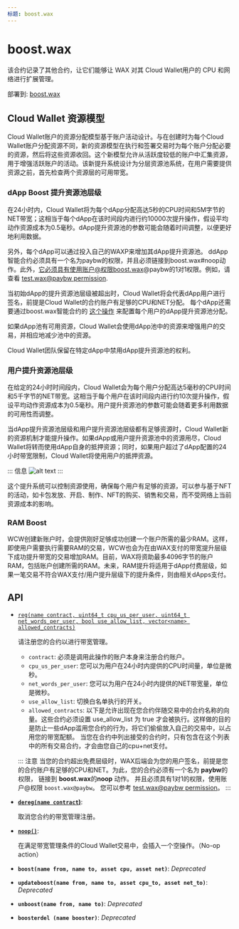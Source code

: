```yaml
---
标题: boost.wax
---
```


# boost.wax

该合约记录了其他合约，让它们能够让 WAX 对其 Cloud Wallet用户的 CPU 和网络进行扩展管理。 

部署到: [boost.wax](https://wax.bloks.io/account/boost.wax)


## Cloud Wallet  资源模型

Cloud Wallet账户的资源分配模型基于账户活动设计。与在创建时为每个Cloud Wallet账户分配资源不同，新的资源模型在执行和签署交易时为每个账户分配必要的资源，然后将这些资源收回。这个新模型允许从活跃度较低的账户中汇集资源，用于增强活跃账户的活动。该新提升系统设计为分层资源池系统，在用户需要提供资源之前，首先检查两个资源层的可用带宽。

### dApp Boost 提升资源池层级

在24小时内，Cloud Wallet将为每个dApp分配高达5秒的CPU时间和5M字节的NET带宽；这相当于每个dApp在该时间段内进行约10000次提升操作，假设平均动作资源成本为0.5毫秒。dApp提升资源池的参数可能会随着时间调整，以便更好地利用数据。
   
另外，每个dApp可以通过投入自己的WAXP来增加其dApp提升资源池。 ddApp智能合约必须具有一个名为paybw的权限，并且必须链接到boost.wax#noop动作。此外，它必须具有使用账户@权限boost.wax@paybw的1对1权限。例如，请查看 [test.wax@paybw permission](https://wax.bloks.io/account/test.wax#keys).
   

当初始dApp的提升资源池层级被超出时，Cloud Wallet将会代表dApp用户进行签名，前提是Cloud Wallet的合约账户有足够的CPU和NET分配。 每个dApp还需要通过boost.wax智能合约的 [这个操作](https://wax.bloks.io/account/boost.wax?loadContract=true&tab=Actions&account=boost.wax&scope=boost.wax&limit=100&action=reg) 来配置每个用户的dApp提升资源池分配。

如果dApp池有可用资源，Cloud Wallet会使用dApp池中的资源来增强用户的交易，并相应地减少池中的资源。
   
Cloud Wallet团队保留在特定dApp中禁用dApp提升资源池的权利。

### 用户提升资源池层级

在给定的24小时时间段内，Cloud Wallet会为每个用户分配高达5毫秒的CPU时间和5千字节的NET带宽。这相当于每个用户在该时间段内进行约10次提升操作，假设平均动作资源成本为0.5毫秒。用户提升资源池的参数可能会随着更多利用数据的可用性而调整。

当dApp提升资源池层级和用户提升资源池层级都有足够资源时，Cloud Wallet新的资源机制才能提升操作。如果dApp或用户提升资源池中的资源用尽，Cloud Wallet将转而使用dApp自身的抵押资源；同时，如果用户超过了dApp配置的24小时带宽限制，Cloud Wallet将使用用户的抵押资源。

::: 信息
![alt text](https://github.com/worldwide-asset-exchange/boost.wax/blob/master/BoostDecisionTree.png?raw=true)
:::

这个提升系统可以控制资源使用，确保每个用户有足够的资源，可以参与基于NFT的活动，如卡包发放、开启、制作、NFT的购买、销售和交易，而不受网络上当前资源成本的影响。

### RAM Boost

WCW创建新账户时，会提供刚好足够成功创建一个账户所需的最少RAM。这样，即使用户需要执行需要RAM的交易，WCW也会为在由WAX支付的带宽提升层级下成功提升带宽的交易增加RAM。目前，WAX将资助最多4096字节的账户RAM，包括账户创建所需的RAM。未来，RAM提升将适用于dApp付费层级，如果一笔交易不符合WAX支付/用户提升层级下的提升条件，则由相关dApps支付。

## API

* [`reg(name contract, uint64_t cpu_us_per_user, uint64_t net_words_per_user, bool use_allow_list, vector<name> allowed_contracts)`](https://wax.bloks.io/account/boost.wax?loadContract=true&tab=Actions&account=boost.wax&scope=boost.wax&limit=100&action=reg)

   请注册您的合约以进行带宽管理。  
   * `contract`: 必须是调用此操作的账户本身来注册合约账户。  
   * `cpu_us_per_user`: 您可以为用户在24小时内提供的CPU时间量，单位是微秒。  
   * `net_words_per_user`: 您可以为用户在24小时内提供的NET带宽量，单位是微秒。  
   * `use_allow_list`: 切换白名单执行的开关。
   * `allowed_contracts`: 以下是允许出现在您合约伴随交易中的合约名称的向量。这些合约必须设置 use_allow_list 为 true 才会被执行。这样做的目的是防止一些dApp滥用您合约的行为，将它们偷偷放入自己的交易中，以占用您的带宽配额。 当您在合约中列出接受的合约时，只有包含在这个列表中的所有交易合约，才会由您自己的cpu+net支付。  
   
  ::: 注意
    当您的合约超出免费层级时，WAX后端会为您的用户签名，前提是您的合约账户有足够的CPU和NET。为此，您的合约必须有一个名为 **paybw**的权限， 链接到 **boost.wax**的**noop** 动作。 并且必须具有1对1的权限，使用账户@权限 `boost.wax@paybw`。 您可以参考 [test.wax@paybw permission](https://wax.bloks.io/account/test.wax#keys)。
  :::
   
* **[`dereg(name contract`)](https://wax.bloks.io/account/boost.wax?loadContract=true&tab=Tables&account=boost.wax&scope=boost.wax&limit=100&action=dereg)**: 

   取消您合约的带宽管理注册。  
   
* **[`noop()`](https://wax.bloks.io/account/boost.wax?loadContract=true&tab=Tables&account=boost.wax&scope=boost.wax&limit=100&action=noop)**: 

   在满足带宽管理条件的Cloud Wallet交易中，会插入一个空操作。（No-op action）  

* **`boost(name from, name to, asset cpu, asset net)`**: *Deprecated*
* **`updateboost(name from, name to, asset cpu_to, asset net_to)`**: *Deprecated*
* **`unboost(name from, name to)`**: *Deprecated*
* **`boosterdel (name booster)`**: *Deprecated*
